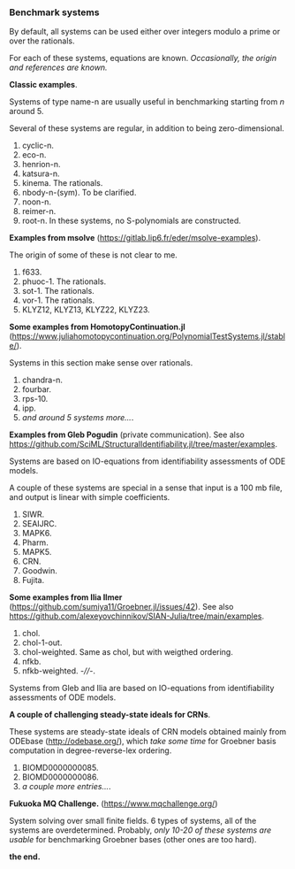 
### Benchmark systems

By default, all systems can be used either over integers modulo a prime
or over the rationals.

For each of these systems, equations are known.
*Occasionally, the origin and references are known.*

**Classic examples**.

Systems of type name-n are usually useful in benchmarking
starting from $n$ around 5.

Several of these systems are regular, in addition to being zero-dimensional.

1. cyclic-n. 
2. eco-n.
3. henrion-n.
4. katsura-n.
5. kinema. The rationals.
6. nbody-n-(sym). To be clarified.
7. noon-n.
8. reimer-n.
9. root-n.
In these systems, no S-polynomials are constructed.

**Examples from msolve** (https://gitlab.lip6.fr/eder/msolve-examples).

The origin of some of these is not clear to me.

1. f633.
2. phuoc-1. The rationals.
3. sot-1. The rationals.
4. vor-1. The rationals.
5. KLYZ12, KLYZ13, KLYZ22, KLYZ23.

**Some examples from HomotopyContinuation.jl** (https://www.juliahomotopycontinuation.org/PolynomialTestSystems.jl/stable/).

Systems in this section make sense over rationals.

1. chandra-n.
2. fourbar.
3. rps-10.
4. ipp.
5. *and around 5 systems more...*.

**Examples from Gleb Pogudin** (private communication).
See also https://github.com/SciML/StructuralIdentifiability.jl/tree/master/examples.

Systems are based on IO-equations from identifiability assessments of ODE models. 

A couple of these systems are special in a sense that input is a 100 mb file, and output is linear with simple coefficients.

1. SIWR.
2. SEAIJRC.
3. MAPK6.
4. Pharm.
5. MAPK5.
6. CRN.
7. Goodwin.
8. Fujita.

**Some examples from Ilia Ilmer** (https://github.com/sumiya11/Groebner.jl/issues/42).
See also https://github.com/alexeyovchinnikov/SIAN-Julia/tree/main/examples.

1. chol. 
2. chol-1-out.
3. chol-weighted. Same as chol, but with weigthed ordering.
4. nfkb.
5. nfkb-weighted. *-//-*.

Systems from Gleb and Ilia are based on IO-equations from identifiability assessments of ODE models.

**A couple of challenging steady-state ideals for CRNs**.

These systems are steady-state ideals of CRN models obtained mainly from ODEbase (http://odebase.org/), which *take some time* for Groebner basis computation in degree-reverse-lex ordering.

1. BIOMD0000000085.
2. BIOMD0000000086.
3. *a couple more entries...*.

**Fukuoka MQ Challenge.** (https://www.mqchallenge.org/)

System solving over small finite fields. 
6 types of systems, all of the systems are overdetermined. Probably, *only 10-20 of these systems are usable* for benchmarking Groebner bases (other ones are too hard).

**the end.**
